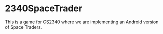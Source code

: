 # 2340SpaceTrader
This is a game for CS2340 where we are implementing an Android version of Space Traders.

